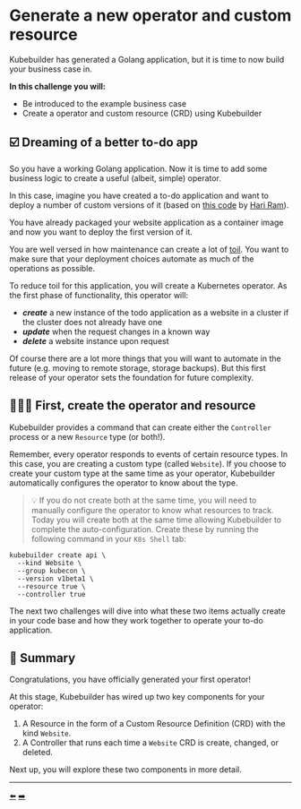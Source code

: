 # Generate a new operator and custom resource

Kubebuilder has generated a Golang application, but it is time to now build your business case in.

**In this challenge you will:**
* Be introduced to the example business case
* Create a operator and custom resource (CRD) using Kubebuilder

## ☑️ Dreaming of a better to-do app

So you have a working Golang application. Now it is time to add some business logic to create a useful (albeit, simple) operator.

In this case, imagine you have created a to-do application and want to deploy a number of custom versions of it (based on [this code](https://github.com/hariramjp777/frontend-todo-app) by [Hari Ram](https://dev.to/hariramjp777)).

You have already packaged your website application as a container image and now you want to deploy the first version of it.

You are well versed in how maintenance can create a lot of [toil](https://sre.google/sre-book/eliminating-toil/). You want to make sure that your deployment choices automate as much of the operations as possible.

To reduce toil for this application, you will create a Kubernetes operator. As the first phase of functionality, this operator will:

* _**create**_ a new instance of the todo application as a website in a cluster if the cluster does not already have one
* _**update**_ when the request changes in a known way
* _**delete**_ a website instance upon request

Of course there are a lot more things that you will want to automate in the future (e.g. moving to remote storage, storage backups). But this first release of your operator sets the foundation for future complexity.

## 👩🏾‍💻 First, create the operator and resource

Kubebuilder provides a command that can create either the `Controller` process or a new `Resource` type (or both!).

Remember, every operator responds to events of certain resource types. In this case, you are creating a custom type (called `Website`). If you choose to create your custom type at the same time as your operator, Kubebuilder automatically configures the operator to know about the type.

> 💡 If you do not create both at the same time, you will need to manually configure the operator to know what resources to track.
Today you will create both at the same time allowing Kubebuilder to complete the auto-configuration. Create these by running the following command in your `K8s Shell` tab:

```
kubebuilder create api \
  --kind Website \
  --group kubecon \
  --version v1beta1 \
  --resource true \
  --controller true
```

The next two challenges will dive into what these two items actually create in your code base and how they work together to operate your to-do application.

## 📕 Summary

Congratulations, you have officially generated your first operator!

At this stage, Kubebuilder has wired up two key components for your operator:

1. A Resource in the form of a Custom Resource Definition (CRD) with the kind `Website`.
2. A Controller that runs each time a `Website` CRD is create, changed, or deleted.

Next up, you will explore these two components in more detail.

<hr>
<a href="../02-generate-application-scaffolding/">⬅️</a>
<a href="../04-install-the-new-crd-on-kubernetes/">➡️</a>
